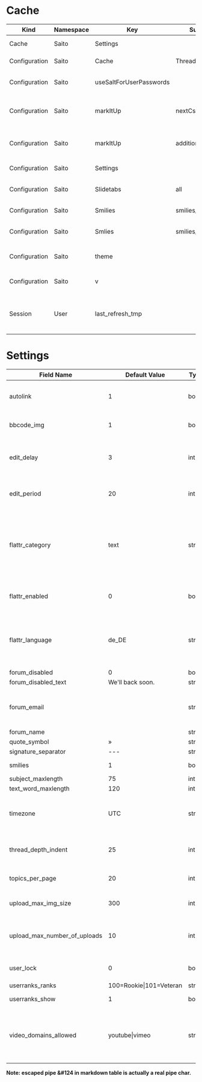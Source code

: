 Cache
=====

Kind 	| Namespace	| Key 	| Subkey	| Type 	| Comment 	
-----	| ---------	| ----	| -------	| ----	| -------	
Cache 					| Saito 	| Settings 	| 	| 	| Siehe Configuration
Configuration 	| Saito 	| Cache 	| Thread 	| bool 	| if true use thread cache
Configuration 	| Saito 	| useSaltForUserPasswords	| 	| bool 	| unsalted md5 mode for user passwords
Configuration 	| Saito		| markItUp	| nextCssId	| int 	| next CSS-ID for button in the markItUp-CSS
Configuration		| Saito		| markItUp 	| additionalButtons	| array 	| Additional buttons shown in the markItUpEditor
Configuration 	| Saito 	| Settings 	| 	| array 	| Array with App Settings
Configuration 	| Saito 	| Slidetabs 	| all 	| array 	| names of all installed slidetabs
Configuration 	| Saito 	| Smilies 	| smilies_all 	| array 	| Smilies from `smilies` table
Configuration 	| Saito 	| Smlies 	| smilies_all_html	| array 	| Html-formatierte Smilies	
Configuration 	| Saito 	| theme 	| 	| string	| theme name; default ist "default"
Configuration 	| Saito 	| v 	| 	| string	| internal revision number
Session 	| User 	| last_refresh_tmp 	| 	| integer	| Speichert letzten Session Login für Mark as Read


Settings
========


Field Name 	| Default Value 	| Type 	| Comment 
---------- 	| -------------	| ----- 	| -------
autolink 						| 1 	| bool 	| Try to autolink URLs in bbcode
bbcode_img 					| 1 	| bool 	| Multimedia in BBCode anzeigen
edit_delay 					| 3 	| int 	| time in min. for edit without notice
edit_period 				| 20 	| int 	| time in min. for edit with notice
flattr_category 		| text 	| string	| category tag used by flattr for entries. see flattr.com for available categories
flattr_enabled 			| 0 	| bool 	| enables flattr usage for users
flattr_language 		| de_DE 	| string	| language tag used by flattr for entries. see flattr.com for codes
forum_disabled 			| 0 	| bool 	| |
forum_disabled_text | We'll back soon.	| string	| 
forum_email 				| 	| string	| forum email address (admin contact)
forum_name 	| 	| string	| forum title	
quote_symbol 	| » 	| string	| 
signature_separator 	| --- 	| string	| 
smilies 	| 1 	| bool 	| Use Smilies 
subject_maxlength 	| 75 	| int 	| 
text_word_maxlength | 120 	| int 	|
timezone						| UTC		| string | default time zone for showing time value
thread_depth_indent 	| 25 	| int 	| max indent level in index view 
topics_per_page	| 20 	| int 	| # of topic on index page 
upload_max_img_size 	| 300 	| int 	| Max. upload size in kB 
upload_max_number_of_uploads 	| 10 	| int 	| Max uploads per User. 0 menas no limit 
user_lock 	| 0 	| bool 	| user is not allowed to login 
userranks_ranks	| 100=Rookie&#124;101=Veteran	| string	|
userranks_show 	| 1 	| bool 	| use user-ranks
video_domains_allowed 	| youtube&#124;vimeo 	| string	| separated list with allowed flash domains. '*' allows all.	

**Note: escaped pipe &#124 in markdown table is actually a real pipe char.**







